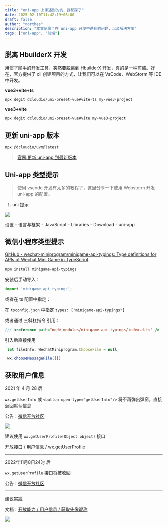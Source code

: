 ```yaml
---
title: "uni-app 上手遇到的坑，我都踩了"
date: 2025-02-10T11:42:19+08:00
draft: false
author: "northes"
description: "本文记录了在 uni-app 开发中遇到的问题，以及解决方案"
tags: ["uni-app", "前端"]
---
```


## 脱离 HbuilderX 开发

用惯了顺手的开发工具，突然要脱离到 HbuilderX 开发，真的是一种煎熬。好在，官方提供了 cli 创建项目的方式，让我们可以在 VsCode、WebStorm 等 IDE 中开发。

**vue3+vite+ts**

```bash
npx degit dcloudio/uni-preset-vue#vite-ts my-vue3-project
```

**vue3+vite**

```bash
npx degit dcloudio/uni-preset-vue#vite my-vue3-project
```
## 更新 uni-app 版本

```bash
npx @dcloudio/uvm@latest
```

> [官网:更新 uni-app 到最新版本](https://zh.uniapp.dcloud.io/quickstart-cli.html#cliversion)

## Uni-app 类型提示

> 使用 vscode 开发有太多的教程了，这里分享一下使用 Webstorm 开发 uni-app 的配置。

1. uni 提示

![](../assets/uni-prompt.png)

设置 - 语言与框架 - JavaScript - Libraries - Download - uni-app


## 微信小程序类型提示


[GitHub - wechat-miniprogram/minigame-api-typings: Type definitions for APIs of Wechat Mini Game in TypeScript](https://github.com/wechat-miniprogram/minigame-api-typings)

```bash
npm install minigame-api-typings
```

安装后手动导入：

```js
import 'minigame-api-typings';
```

或者在 ts 配置中指定：

在 `tsconfig.json` 中指定 `types: ["minigame-api-typings"]`

或者通过 三斜杠指令 引用：

```js
/// <reference path="node_modules/minigame-api-typings/index.d.ts" />
```

引入后直接使用

```js
 let fileInfo: WechatMiniprogram.ChooseFile = null;

 wx.chooseMessageFile({})
```

## 获取用户信息


2021 年 4 月 28 后

`wx.getUserInfo` 或 `<button open-type="getUserInfo"/>` 将不再弹出弹窗，直接返回默认信息

公告：[微信开放社区](https://developers.weixin.qq.com/community/develop/doc/000cacfa20ce88df04cb468bc52801)

![](../assets/wx-miniprogram-get-user-info-0.png)

建议使用 `wx.getUserProfile(Object object)` 接口

[开放接口 / 用户信息 / wx.getUserProfile](https://developers.weixin.qq.com/miniprogram/dev/api/open-api/user-info/wx.getUserProfile.html)

---

2022年11月8日24时 后

`wx.getUserProfile` 接口将被收回

公告：[微信开放社区](https://developers.weixin.qq.com/community/develop/doc/00022c683e8a80b29bed2142b56c01)

---

建议实践

文档：[开放能力 / 用户信息 / 获取头像昵称](https://developers.weixin.qq.com/miniprogram/dev/framework/open-ability/userProfile.html)

![](../assets/wx-miniprogram-get-user-info-1.png)
